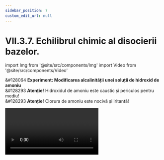 ```yaml
---
sidebar_position: 7
custom_edit_url: null
---
```


# VII.3.7. Echilibrul chimic al disocierii bazelor.





import Img from '@site/src/components/Img'
import Video from '@site/src/components/Video'




<div class="alert alert--success" role="alert">

&#128064 **Experiment: Modificarea alcalinității unei soluții de hidroxid de amoniu**   
&#128293 **Atenție!** Hidroxidul de amoniu este caustic și periculos pentru mediu!   
&#128293 **Atenție!** Clorura de amoniu este nocivă și iritantă!


<Video src="https://www.youtube.com/embed/LgbAFSUAVmU" lazy={false} />


**Materiale necesare:**   
Hidroxid de amoniu, fenolftaleină, clorură de amoniu, pahare Berzelius, pipete.


<br></br>


**Mod de lucru:**
- Se diluează o picătură de hidroxid de amoniu cu 5 mL de apă distilată și se adaugă 1-2 picături de fenolftaleină. 
- Ce observi ?
  > _Soluția cu caracter bazic se va colora în roșu carmin._
- Se adaugă acestei soluții 1-2 g de clorură de amoniu și se agită. 
- Ce observi ?
  > _Soluția se va colora în roz pal._

**Culoarea soluției de roz pal indică descreșterea concentrației ionilor de hidroxil. Adăugarea unui ion comun (NH<sub>4</sub><sup>+</sup>), a determinat descreșterea concentrației ionilor de hidroxil (OH<sup>-</sup>) și a caracterului bazic.** 



NH<sub>4</sub>OH ⇄ NH<sub>4</sub><sup>+</sup>  + OH<sup>-</sup>




<br></br>


Legea acțiunii maselor pentru această reacție este:



<Img className="img-responsive4" src="chimie/clasa9/capitolul7/VII-3-7-echilibrul-chimic-al-disocierii-bazelor-poza1-experiment-formula-constantei-de-disociere-sau-legea-actiunii-maselor.png" width="1000" height="111" lazy={false} />


<br></br>
<br></br>


Din această relație rezultă relația de inversă proporționalitate dintre concentrația ionilor de hidroxil și concentrația ionilor de amoniu. 


**Deci, putem modifica alcalinitatea unei soluții prin adăugarea unui ion comun soluției respective.**



</div>

